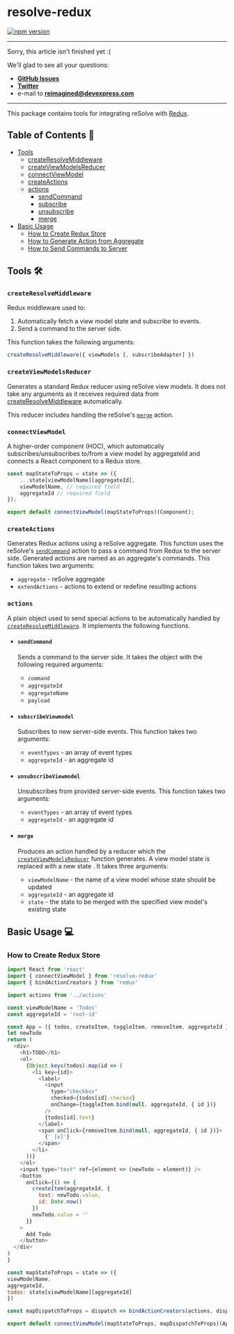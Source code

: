 # **resolve-redux**
[![npm version](https://badge.fury.io/js/resolve-redux.svg)](https://badge.fury.io/js/resolve-redux)

-------------------------------------------------------------------------
Sorry, this article isn't finished yet :(
    
We'll glad to see all your questions:
* [**GitHub Issues**](https://github.com/reimagined/resolve/issues)
* [**Twitter**](https://twitter.com/resolvejs)
* e-mail to **reimagined@devexpress.com**
-------------------------------------------------------------------------

This package contains tools for integrating reSolve with [Redux](http://redux.js.org/).
## **Table of Contents** 📑
* [Tools](#tools-)
  * [createResolveMiddleware](#createresolvemiddleware)
  * [createViewModelsReducer](#createviewmodelsreducer)
  * [connectViewModel](#connectViewModel)
  * [createActions](#createactions)
  * [actions](#actions)
    * [sendCommand](#sendcommand)
    * [subscribe](#subscribe)
    * [unsubscribe](#unsubscribe)
    * [merge](#merge)
* [Basic Usage](#basic-usage-)
  * [How to Create Redux Store](#how-to-create-redux-store)
  * [How to Generate Action from Aggregate](#how-to-generate-actions-from-aggregate)
  * [How to Send Commands to Server](#how-to-send-command-to-server)

## Tools 🛠
### `createResolveMiddleware`  
 
  Redux middleware used to:  

  1) Automatically fetch a view model state and subscribe to events. 
  2) Send a command to the server side.
  
  This function takes the following arguments:

```js
createResolveMiddleware({ viewModels [, subscribeAdapter] })
```   

### `createViewModelsReducer`  

  Generates a standard Redux reducer using reSolve view models. It does not take any arguments as it receives required data from [createResolveMiddleware](#createresolvemiddleware) automatically.  

  This reducer includes handling the reSolve's [`merge`](#merge) action.

### `connectViewModel`  
  A higher-order component (HOC), which automatically subscribes/unsubscribes to/from a view model by aggregateId and connects a React component to a Redux store.

```js
const mapStateToProps = state => ({
    ...state[viewModelName][aggregateId],
    viewModelName, // required field
    aggregateId // required field
});

export default connectViewModel(mapStateToProps)(Component);
```

### `createActions`   

  Generates Redux actions using a reSolve aggregate. This function uses the reSolve's [`sendCommand`](#sendcommand) action to pass a command from Redux to the server side. Generated actions are named as an aggregate's commands. This function takes two arguments:
  * `aggregate` -  reSolve aggregate 
  * `extendActions` - actions to extend or redefine resulting actions

### `actions`  

  A plain object used to send special actions to be automatically handled by [`createResolveMiddleware`](#resolvemiddleware). It implements the following functions.
  
  * #### `sendCommand`  
    Sends a command to the server side. It takes the object with the following required arguments:  
    *  `command` 
    *  `aggregateId` 
    *  `aggregateName`
    *  `payload`
        
  * #### `subscribeViewmodel`  
  
    Subscribes to new server-side events. This function takes two arguments:
     *  `eventTypes` - an array of event types
    *  `aggregateId` - an aggregate id

 * #### `unsubscribeViewmodel`  
  
    Unsubscribes from provided server-side events. This function takes two arguments:
    *  `eventTypes` - an array of event types
    *  `aggregateId` - an aggregate id


 * #### `merge`  
    
    Produces an action handled by a reducer which the [`createViewModelsReducer`](#createviewmodelsreducer) function generates. A view model state is replaced with a new state
. It takes three arguments:
    *  `viewModelName` -  the name of a view model whose state should be updated  
    *  `aggregateId` - an aggregate id
    *  `state` - the state to be merged with the specified view model's existing state  


## Basic Usage 💻

### How to Create Redux Store

  ``` js
import React from 'react'
import { connectViewModel } from 'resolve-redux'
import { bindActionCreators } from 'redux'

import actions from '../actions'

const viewModelName = 'Todos'
const aggregateId = 'root-id'

const App = ({ todos, createItem, toggleItem, removeItem, aggregateId }) => {
  let newTodo
  return (
    <div>
      <h1>TODO</h1>
      <ol>
        {Object.keys(todos).map(id => (
          <li key={id}>
            <label>
              <input
                type="checkbox"
                checked={todos[id].checked}
                onChange={toggleItem.bind(null, aggregateId, { id })}
              />
              {todos[id].text}
            </label>
            <span onClick={removeItem.bind(null, aggregateId, { id })}>
              {' [x]'}
            </span>
          </li>
        ))}
      </ol>
      <input type="text" ref={element => (newTodo = element)} />
      <button
        onClick={() => {
          createItem(aggregateId, {
            text: newTodo.value,
            id: Date.now()
          })
          newTodo.value = ''
        }}
      >
        Add Todo
      </button>
    </div>
  )
}

const mapStateToProps = state => ({
  viewModelName,
  aggregateId,
  todos: state[viewModelName][aggregateId]
})

const mapDispatchToProps = dispatch => bindActionCreators(actions, dispatch)

export default connectViewModel(mapStateToProps, mapDispatchToProps)(App)

```
